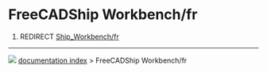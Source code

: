 # FreeCADShip Workbench/fr
1.  REDIRECT [Ship\_Workbench/fr](Ship_Workbench/fr.md)



---
![](images/Right_arrow.png) [documentation index](../README.md) > FreeCADShip Workbench/fr
